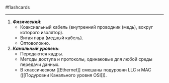 #flashcards 
***
1. ***Физический***:
	- Коаксиальный кабель (внутренний проводник (медь), вокруг которого изолятор).
	- Витая пара (медный кабель).
	- Оптоволокно.
2. ***Канальный уровень***:
	- Передаются кадры.
	- Методы доступа и протоколы, одинаковые для любой среды передачи данных.
	- В классическом [[Ethernet]] смешаны подуровни LLC и MAC ([[Подуровни Канального уровня OSI]]).